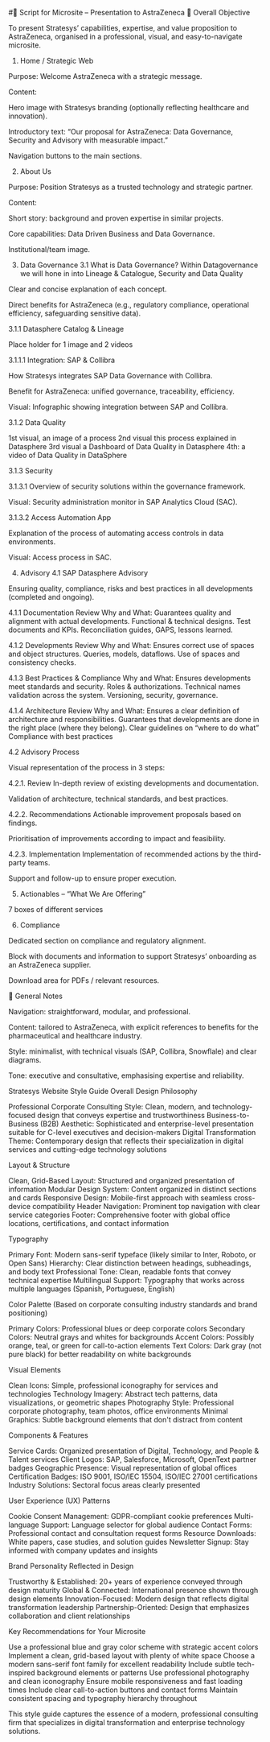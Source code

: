 #🧭 Script for Microsite – Presentation to AstraZeneca
🎯 Overall Objective

To present Stratesys’ capabilities, expertise, and value proposition to AstraZeneca, organised in a professional, visual, and easy-to-navigate microsite.

1. Home / Strategic Web

Purpose: Welcome AstraZeneca with a strategic message.

Content:

Hero image with Stratesys branding (optionally reflecting healthcare and innovation).

Introductory text: “Our proposal for AstraZeneca: Data Governance, Security and Advisory with measurable impact.”

Navigation buttons to the main sections.

2. About Us

Purpose: Position Stratesys as a trusted technology and strategic partner.

Content:

Short story: background and proven expertise in similar projects.

Core capabilities: Data Driven Business and Data Governance.

Institutional/team image.


3. Data Governance
3.1 What is Data Governance? Within Datagovernance we will hone in into Lineage & Catalogue, Security and Data Quality

Clear and concise explanation of each concept.

Direct benefits for AstraZeneca (e.g., regulatory compliance, operational efficiency, safeguarding sensitive data).

3.1.1 Datasphere Catalog & Lineage

Place holder for 1 image and 2 videos

3.1.1.1 Integration: SAP & Collibra

How Stratesys integrates SAP Data Governance with Collibra.

Benefit for AstraZeneca: unified governance, traceability, efficiency.

Visual: Infographic showing integration between SAP and Collibra.

3.1.2 Data Quality

1st visual, an image of a process
2nd visual this process explained in Datasphere
3rd visual a Dashboard of Data Quality in Datasphere
4th: a video of Data Quality in DataSphere

3.1.3 Security

3.1.3.1
Overview of security solutions within the governance framework.

Visual: Security administration monitor in SAP Analytics Cloud (SAC).

3.1.3.2 Access Automation App

Explanation of the process of automating access controls in data environments.

Visual: Access process in SAC.



4. Advisory
4.1 SAP Datasphere Advisory

Ensuring quality, compliance, risks and best practices in all developments (completed and ongoing).

4.1.1 Documentation Review
Why and What: 
Guarantees quality and alignment with actual developments.
Functional & technical designs.
Test documents and KPIs.
Reconciliation guides, GAPS, lessons learned.

4.1.2 Developments Review
Why and What: 
Ensures correct use of spaces and object structures.
Queries, models, dataflows.
Use of spaces and consistency checks.

4.1.3 Best Practices & Compliance
Why and What: 
Ensures developments meet standards and security.
Roles & authorizations.
Technical names validation across the system.
Versioning, security, governance.

4.1.4 Architecture Review
Why and What: 
Ensures a clear definition of architecture and responsibilities.
Guarantees that developments are done in the right place (where they belong).
Clear guidelines on “where to do what”
Compliance with best practices



4.2 Advisory Process

Visual representation of the process in 3 steps:

4.2.1. Review
In-depth review of existing developments  and documentation.

Validation of architecture, technical standards, and best practices.     


4.2.2. Recommendations
Actionable improvement proposals based on findings.

Prioritisation of improvements according to impact and feasibility.



4.2.3. Implementation
Implementation of recommended actions by the third-party teams.

Support and follow-up to ensure proper execution.     




5. Actionables – “What We Are Offering”

7 boxes of different services


6. Compliance

Dedicated section on compliance and regulatory alignment.

Block with documents and information to support Stratesys’ onboarding as an AstraZeneca supplier.

Download area for PDFs / relevant resources.

📌 General Notes

Navigation: straightforward, modular, and professional.

Content: tailored to AstraZeneca, with explicit references to benefits for the pharmaceutical and healthcare industry.

Style: minimalist, with technical visuals (SAP, Collibra, Snowflale) and clear diagrams.

Tone: executive and consultative, emphasising expertise and reliability.

Stratesys Website Style Guide
Overall Design Philosophy

Professional Corporate Consulting Style: Clean, modern, and technology-focused design that conveys expertise and trustworthiness
Business-to-Business (B2B) Aesthetic: Sophisticated and enterprise-level presentation suitable for C-level executives and decision-makers
Digital Transformation Theme: Contemporary design that reflects their specialization in digital services and cutting-edge technology solutions

Layout & Structure

Clean, Grid-Based Layout: Structured and organized presentation of information
Modular Design System: Content organized in distinct sections and cards
Responsive Design: Mobile-first approach with seamless cross-device compatibility
Header Navigation: Prominent top navigation with clear service categories
Footer: Comprehensive footer with global office locations, certifications, and contact information

Typography

Primary Font: Modern sans-serif typeface (likely similar to Inter, Roboto, or Open Sans)
Hierarchy: Clear distinction between headings, subheadings, and body text
Professional Tone: Clean, readable fonts that convey technical expertise
Multilingual Support: Typography that works across multiple languages (Spanish, Portuguese, English)

Color Palette
(Based on corporate consulting industry standards and brand positioning)

Primary Colors: Professional blues or deep corporate colors
Secondary Colors: Neutral grays and whites for backgrounds
Accent Colors: Possibly orange, teal, or green for call-to-action elements
Text Colors: Dark gray (not pure black) for better readability on white backgrounds

Visual Elements

Clean Icons: Simple, professional iconography for services and technologies
Technology Imagery: Abstract tech patterns, data visualizations, or geometric shapes
Photography Style: Professional corporate photography, team photos, office environments
Minimal Graphics: Subtle background elements that don't distract from content

Components & Features

Service Cards: Organized presentation of Digital, Technology, and People & Talent services
Client Logos: SAP, Salesforce, Microsoft, OpenText partner badges
Geographic Presence: Visual representation of global offices
Certification Badges: ISO 9001, ISO/IEC 15504, ISO/IEC 27001 certifications
Industry Solutions: Sectoral focus areas clearly presented

User Experience (UX) Patterns

Cookie Consent Management: GDPR-compliant cookie preferences
Multi-language Support: Language selector for global audience
Contact Forms: Professional contact and consultation request forms
Resource Downloads: White papers, case studies, and solution guides
Newsletter Signup: Stay informed with company updates and insights

Brand Personality Reflected in Design

Trustworthy & Established: 20+ years of experience conveyed through design maturity
Global & Connected: International presence shown through design elements
Innovation-Focused: Modern design that reflects digital transformation leadership
Partnership-Oriented: Design that emphasizes collaboration and client relationships

Key Recommendations for Your Microsite

Use a professional blue and gray color scheme with strategic accent colors
Implement a clean, grid-based layout with plenty of white space
Choose a modern sans-serif font family for excellent readability
Include subtle tech-inspired background elements or patterns
Use professional photography and clean iconography
Ensure mobile responsiveness and fast loading times
Include clear call-to-action buttons and contact forms
Maintain consistent spacing and typography hierarchy throughout

This style guide captures the essence of a modern, professional consulting firm that specializes in digital transformation and enterprise technology solutions.